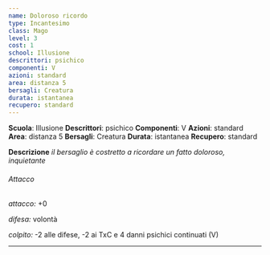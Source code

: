 ```yaml
---
name: Doloroso ricordo
type: Incantesimo
class: Mago
level: 3
cost: 1
school: Illusione
descrittori: psichico
componenti: V
azioni: standard
area: distanza 5
bersagli: Creatura
durata: istantanea
recupero: standard
---
```

**Scuola**: Illusione
**Descrittori**: psichico
**Componenti**: V
**Azioni**: standard
**Area**: distanza 5
**Bersagli**: Creatura
**Durata**: istantanea
**Recupero**: standard

**Descrizione**
*il bersaglio è costretto a ricordare un fatto doloroso, inquietante*

###### Attacco

*attacco:* +0

*difesa:* volontà

*colpito:* -2 alle difese, -2 ai TxC e 4 danni psichici continuati (V)

---
